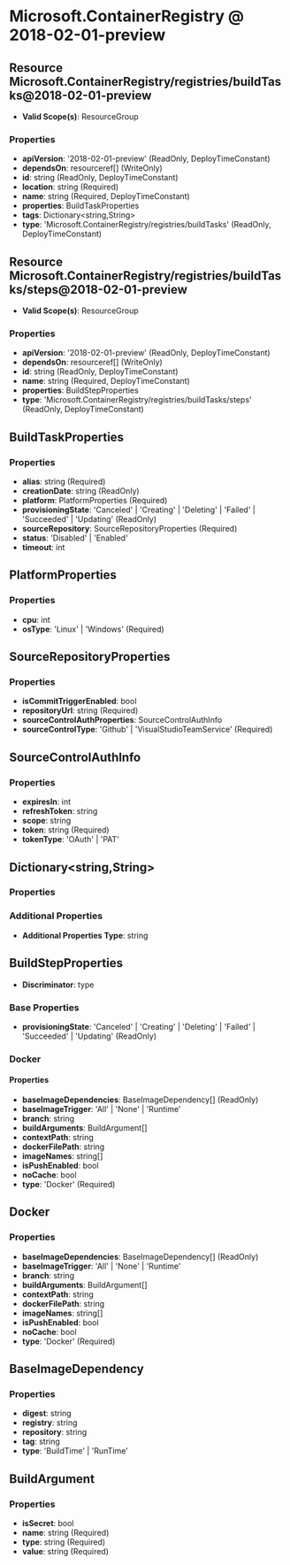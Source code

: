 # Microsoft.ContainerRegistry @ 2018-02-01-preview

## Resource Microsoft.ContainerRegistry/registries/buildTasks@2018-02-01-preview
* **Valid Scope(s)**: ResourceGroup
### Properties
* **apiVersion**: '2018-02-01-preview' (ReadOnly, DeployTimeConstant)
* **dependsOn**: resourceref[] (WriteOnly)
* **id**: string (ReadOnly, DeployTimeConstant)
* **location**: string (Required)
* **name**: string (Required, DeployTimeConstant)
* **properties**: BuildTaskProperties
* **tags**: Dictionary<string,String>
* **type**: 'Microsoft.ContainerRegistry/registries/buildTasks' (ReadOnly, DeployTimeConstant)

## Resource Microsoft.ContainerRegistry/registries/buildTasks/steps@2018-02-01-preview
* **Valid Scope(s)**: ResourceGroup
### Properties
* **apiVersion**: '2018-02-01-preview' (ReadOnly, DeployTimeConstant)
* **dependsOn**: resourceref[] (WriteOnly)
* **id**: string (ReadOnly, DeployTimeConstant)
* **name**: string (Required, DeployTimeConstant)
* **properties**: BuildStepProperties
* **type**: 'Microsoft.ContainerRegistry/registries/buildTasks/steps' (ReadOnly, DeployTimeConstant)

## BuildTaskProperties
### Properties
* **alias**: string (Required)
* **creationDate**: string (ReadOnly)
* **platform**: PlatformProperties (Required)
* **provisioningState**: 'Canceled' | 'Creating' | 'Deleting' | 'Failed' | 'Succeeded' | 'Updating' (ReadOnly)
* **sourceRepository**: SourceRepositoryProperties (Required)
* **status**: 'Disabled' | 'Enabled'
* **timeout**: int

## PlatformProperties
### Properties
* **cpu**: int
* **osType**: 'Linux' | 'Windows' (Required)

## SourceRepositoryProperties
### Properties
* **isCommitTriggerEnabled**: bool
* **repositoryUrl**: string (Required)
* **sourceControlAuthProperties**: SourceControlAuthInfo
* **sourceControlType**: 'Github' | 'VisualStudioTeamService' (Required)

## SourceControlAuthInfo
### Properties
* **expiresIn**: int
* **refreshToken**: string
* **scope**: string
* **token**: string (Required)
* **tokenType**: 'OAuth' | 'PAT'

## Dictionary<string,String>
### Properties
### Additional Properties
* **Additional Properties Type**: string

## BuildStepProperties
* **Discriminator**: type
### Base Properties
* **provisioningState**: 'Canceled' | 'Creating' | 'Deleting' | 'Failed' | 'Succeeded' | 'Updating' (ReadOnly)
### Docker
#### Properties
* **baseImageDependencies**: BaseImageDependency[] (ReadOnly)
* **baseImageTrigger**: 'All' | 'None' | 'Runtime'
* **branch**: string
* **buildArguments**: BuildArgument[]
* **contextPath**: string
* **dockerFilePath**: string
* **imageNames**: string[]
* **isPushEnabled**: bool
* **noCache**: bool
* **type**: 'Docker' (Required)


## Docker
### Properties
* **baseImageDependencies**: BaseImageDependency[] (ReadOnly)
* **baseImageTrigger**: 'All' | 'None' | 'Runtime'
* **branch**: string
* **buildArguments**: BuildArgument[]
* **contextPath**: string
* **dockerFilePath**: string
* **imageNames**: string[]
* **isPushEnabled**: bool
* **noCache**: bool
* **type**: 'Docker' (Required)

## BaseImageDependency
### Properties
* **digest**: string
* **registry**: string
* **repository**: string
* **tag**: string
* **type**: 'BuildTime' | 'RunTime'

## BuildArgument
### Properties
* **isSecret**: bool
* **name**: string (Required)
* **type**: string (Required)
* **value**: string (Required)

